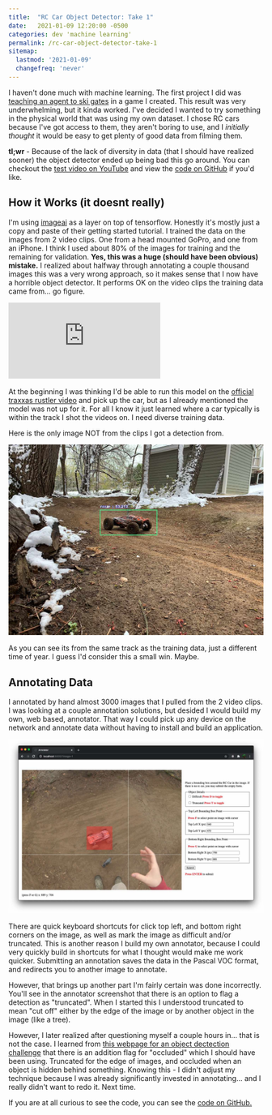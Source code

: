 ```yaml
---
title:  "RC Car Object Detector: Take 1"
date:   2021-01-09 12:20:00 -0500
categories: dev 'machine learning'
permalink: /rc-car-object-detector-take-1
sitemap:
  lastmod: '2021-01-09'
  changefreq: 'never'
---
```


I haven't done much with machine learning. The first project I did was [teaching an agent to ski gates](https://youtu.be/HjQOakzE4D0) in a game I created. This result was very underwhelming, but it kinda worked. I've decided I wanted to try something in the physical world that was using my own dataset. I chose RC cars because I've got access to them, they aren't boring to use, and I *initially thought* it would be easy to get plenty of good data from filming them.

**tl;wr** - Because of the lack of diversity in data (that I should have realized sooner) the object detector ended up being bad this go around. You can checkout the [test video on YouTube](https://youtu.be/GtMnB0cJqY0) and view the [code on GitHub](https://github.com/RyanBerliner/rccar-detector-take1) if you'd like.

## How it Works (it doesnt really)

I'm using [imageai](https://imageai.readthedocs.io/en/latest/) as a layer on top of tensorflow. Honestly it's mostly just a copy and paste of their getting started tutorial. I trained the data on the images from 2 video clips. One from a head mounted GoPro, and one from an iPhone. I think I used about 80% of the images for training and the remaining for validation. **Yes, this was a huge (should have been obvious) mistake.** I realized about halfway through annotating a couple thousand images this was a very wrong approach, so it makes sense that I now have a horrible object detector. It performs OK on the video clips the training data came from... go figure.

<div class="youtube-16-9">
  <iframe src="https://www.youtube-nocookie.com/embed/GtMnB0cJqY0" frameborder="0" allow="accelerometer; autoplay; clipboard-write; encrypted-media; gyroscope; picture-in-picture" title="rc car video with bounding box" allowfullscreen></iframe>
</div>

At the beginning I was thinking I'd be able to run this model on the [official traxxas rustler video](https://www.youtube.com/watch?v=WUAOGLq7PBQ) and pick up the car, but as I already mentioned the model was not up for it. For all I know it just learned where a car typically is within the track I shot the videos on. I need diverse training data. 

Here is the only image NOT from the clips I got a detection from.

![A traxxas rustler with a bounding box around it.](/img/2021-01/rccar-detected.jpg)

As you can see its from the same track as the training data, just a different time of year. I guess I'd consider this a small win. Maybe.

## Annotating Data

I annotated by hand almost 3000 images that I pulled from the 2 video clips. I was looking at a couple annotation solutions, but desided I would build my own, web based, annotator. That way I could pick up any device on the network and annotate data without having to install and build an application.

![A screenshot of web browser with an rc car being annotated](/img/2021-01/rccar-annotator.jpg)

There are quick keyboard shortcuts for click top left, and bottom right corners on the image, as well as mark the image as difficult and/or truncated. This is another reason I build my own annotator, because I could very quickly build in shortcuts for what I thought would make me work quicker. Submitting an annotation saves the data in the Pascal VOC format, and redirects you to another image to annotate.

However, that brings up another part I'm fairly certain was done incorrectly. You'll see in the annotator screenshot that there is an option to flag a detection as "truncated". When I started this I understood truncated to mean "cut off" either by the edge of the image or by another object in the image (like a tree). 

However, I later realized after questioning myself a couple hours in... that is not the case. I learned from [this webpage for an object dectection challenge](http://host.robots.ox.ac.uk/pascal/VOC/voc2012/htmldoc/index.html) that there is an addition flag for "occluded" which I should have been using. Truncated for the edge of images, and occluded when an object is hidden behind something. Knowing this - I didn't adjust my technique because I was already significantly invested in annotating... and I really didn't want to redo it. Next time.

If you are at all curious to see the code, you can see the [code on GitHub.](https://github.com/RyanBerliner/rccar-detector-take1)

